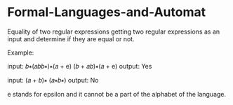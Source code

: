 # Formal-Languages-and-Automat
Equality of two regular expressions
getting two regular expressions as an input and determine if they are equal or not.

Example:

input:
𝑏∗(𝑎𝑏𝑏∗)∗(𝑎 + e)
(𝑏 + 𝑎𝑏)∗(𝑎 + e)
output:
Yes

input:
(𝑎 + 𝑏)∗
(𝑎∗𝑏∗)
output:
No

e stands for epsilon and it cannot be a part of the alphabet of the language.

